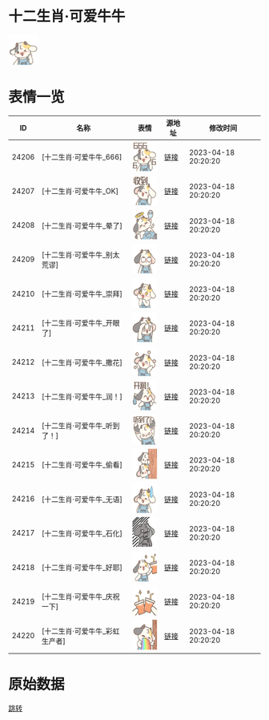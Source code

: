 # 十二生肖·可爱牛牛

<img src="./cover.png" height="60" alt="cover" />

# 表情一览

|ID|名称|表情|源地址|修改时间|
|----|----|----|----|----|
|24206|[十二生肖·可爱牛牛_666]|<img src="./pic/024206_%5B十二生肖·可爱牛牛_666%5D.png" height="60" alt="666"/>|[链接](https://i0.hdslb.com/bfs/garb/18a730d9dd57d9607b28afed0a44a994982e30de.png)|2023-04-18 20:20:20|
|24207|[十二生肖·可爱牛牛_OK]|<img src="./pic/024207_%5B十二生肖·可爱牛牛_OK%5D.png" height="60" alt="OK"/>|[链接](https://i0.hdslb.com/bfs/garb/cb748d6bc108a53f3777276c7bf2082ab1ae94c2.png)|2023-04-18 20:20:20|
|24208|[十二生肖·可爱牛牛_晕了]|<img src="./pic/024208_%5B十二生肖·可爱牛牛_晕了%5D.png" height="60" alt="晕了"/>|[链接](https://i0.hdslb.com/bfs/garb/720893164653f01452692d05bfa294fbace84556.png)|2023-04-18 20:20:20|
|24209|[十二生肖·可爱牛牛_别太荒谬]|<img src="./pic/024209_%5B十二生肖·可爱牛牛_别太荒谬%5D.png" height="60" alt="别太荒谬"/>|[链接](https://i0.hdslb.com/bfs/garb/da0eb74192b2b226d80709d3349cfc1c891cff59.png)|2023-04-18 20:20:20|
|24210|[十二生肖·可爱牛牛_崇拜]|<img src="./pic/024210_%5B十二生肖·可爱牛牛_崇拜%5D.png" height="60" alt="崇拜"/>|[链接](https://i0.hdslb.com/bfs/garb/958f8157955fdac03b0d7a110e96be0380273236.png)|2023-04-18 20:20:20|
|24211|[十二生肖·可爱牛牛_开眼了]|<img src="./pic/024211_%5B十二生肖·可爱牛牛_开眼了%5D.png" height="60" alt="开眼了"/>|[链接](https://i0.hdslb.com/bfs/garb/277feab55a413f8442549487ae1629f907bdee64.png)|2023-04-18 20:20:20|
|24212|[十二生肖·可爱牛牛_撒花]|<img src="./pic/024212_%5B十二生肖·可爱牛牛_撒花%5D.png" height="60" alt="撒花"/>|[链接](https://i0.hdslb.com/bfs/garb/64624b74ef4bde2ccddf18ef0c5cbeda82b382d1.png)|2023-04-18 20:20:20|
|24213|[十二生肖·可爱牛牛_润！]|<img src="./pic/024213_%5B十二生肖·可爱牛牛_润！%5D.png" height="60" alt="润！"/>|[链接](https://i0.hdslb.com/bfs/garb/7f909c5de5e5497dd39ffc971e5da40a4613a766.png)|2023-04-18 20:20:20|
|24214|[十二生肖·可爱牛牛_听到了！]|<img src="./pic/024214_%5B十二生肖·可爱牛牛_听到了！%5D.png" height="60" alt="听到了！"/>|[链接](https://i0.hdslb.com/bfs/garb/c5a411e060c31fe7eae8d5c1f029de69f808e9cb.png)|2023-04-18 20:20:20|
|24215|[十二生肖·可爱牛牛_偷看]|<img src="./pic/024215_%5B十二生肖·可爱牛牛_偷看%5D.png" height="60" alt="偷看"/>|[链接](https://i0.hdslb.com/bfs/garb/9633673266ec531ffff0aec41da3309e7a8027ee.png)|2023-04-18 20:20:20|
|24216|[十二生肖·可爱牛牛_无语]|<img src="./pic/024216_%5B十二生肖·可爱牛牛_无语%5D.png" height="60" alt="无语"/>|[链接](https://i0.hdslb.com/bfs/garb/092b03de83918335cb3d62c44a24d95a4b005e13.png)|2023-04-18 20:20:20|
|24217|[十二生肖·可爱牛牛_石化]|<img src="./pic/024217_%5B十二生肖·可爱牛牛_石化%5D.png" height="60" alt="石化"/>|[链接](https://i0.hdslb.com/bfs/garb/1ca8cc6dd726ffb8509a269177ff356bf1ddc130.png)|2023-04-18 20:20:20|
|24218|[十二生肖·可爱牛牛_好耶]|<img src="./pic/024218_%5B十二生肖·可爱牛牛_好耶%5D.png" height="60" alt="好耶"/>|[链接](https://i0.hdslb.com/bfs/garb/6da940a1af75080a25b090125473af7a739fbead.png)|2023-04-18 20:20:20|
|24219|[十二生肖·可爱牛牛_庆祝一下]|<img src="./pic/024219_%5B十二生肖·可爱牛牛_庆祝一下%5D.png" height="60" alt="庆祝一下"/>|[链接](https://i0.hdslb.com/bfs/garb/6fef15b8b63d0270f576e302bd266e68a387abcb.png)|2023-04-18 20:20:20|
|24220|[十二生肖·可爱牛牛_彩虹生产者]|<img src="./pic/024220_%5B十二生肖·可爱牛牛_彩虹生产者%5D.png" height="60" alt="彩虹生产者"/>|[链接](https://i0.hdslb.com/bfs/garb/c5f4cd26299f4196ea88236dbba426d4ef4726bb.png)|2023-04-18 20:20:20|

# 原始数据

[跳转](./raw.json)

